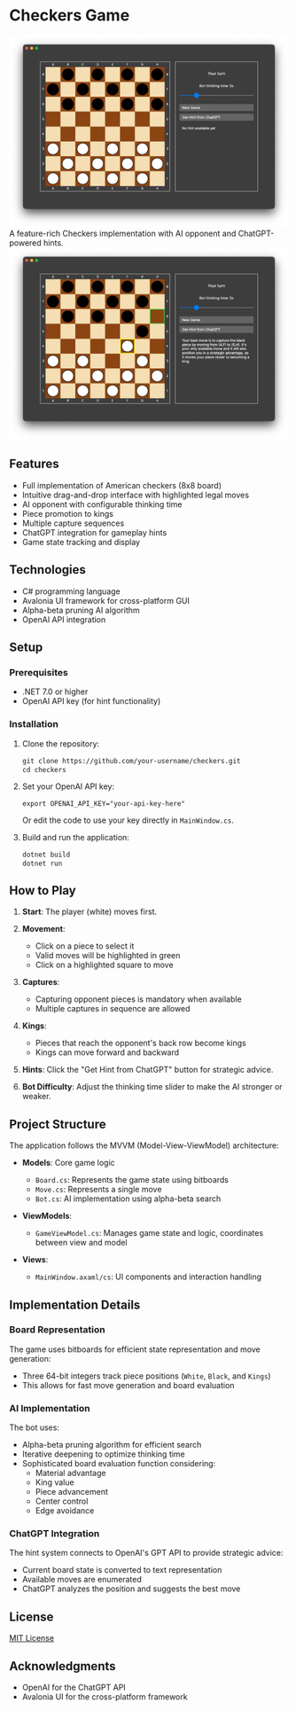 # Checkers Game
![checkers.png](checkers/Assets/checkers.png)
A feature-rich Checkers implementation with AI opponent and ChatGPT-powered hints.
![checkers1.png](checkers/Assets/checkers1.png)
## Features

- Full implementation of American checkers (8x8 board)
- Intuitive drag-and-drop interface with highlighted legal moves
- AI opponent with configurable thinking time
- Piece promotion to kings
- Multiple capture sequences
- ChatGPT integration for gameplay hints
- Game state tracking and display

## Technologies

- C# programming language
- Avalonia UI framework for cross-platform GUI
- Alpha-beta pruning AI algorithm
- OpenAI API integration

## Setup

### Prerequisites

- .NET 7.0 or higher
- OpenAI API key (for hint functionality)

### Installation

1. Clone the repository:
   ```
   git clone https://github.com/your-username/checkers.git
   cd checkers
   ```

2. Set your OpenAI API key:
   ```
   export OPENAI_API_KEY="your-api-key-here"
   ```
   Or edit the code to use your key directly in `MainWindow.cs`.

3. Build and run the application:
   ```
   dotnet build
   dotnet run
   ```

## How to Play

1. **Start**: The player (white) moves first.
2. **Movement**:
    - Click on a piece to select it
    - Valid moves will be highlighted in green
    - Click on a highlighted square to move

3. **Captures**:
    - Capturing opponent pieces is mandatory when available
    - Multiple captures in sequence are allowed

4. **Kings**:
    - Pieces that reach the opponent's back row become kings
    - Kings can move forward and backward

5. **Hints**: Click the "Get Hint from ChatGPT" button for strategic advice.

6. **Bot Difficulty**: Adjust the thinking time slider to make the AI stronger or weaker.

## Project Structure

The application follows the MVVM (Model-View-ViewModel) architecture:

- **Models**: Core game logic
    - `Board.cs`: Represents the game state using bitboards
    - `Move.cs`: Represents a single move
    - `Bot.cs`: AI implementation using alpha-beta search

- **ViewModels**:
    - `GameViewModel.cs`: Manages game state and logic, coordinates between view and model

- **Views**:
    - `MainWindow.axaml/cs`: UI components and interaction handling

## Implementation Details

### Board Representation

The game uses bitboards for efficient state representation and move generation:
- Three 64-bit integers track piece positions (`White`, `Black`, and `Kings`)
- This allows for fast move generation and board evaluation

### AI Implementation

The bot uses:
- Alpha-beta pruning algorithm for efficient search
- Iterative deepening to optimize thinking time
- Sophisticated board evaluation function considering:
    - Material advantage
    - King value
    - Piece advancement
    - Center control
    - Edge avoidance

### ChatGPT Integration

The hint system connects to OpenAI's GPT API to provide strategic advice:
- Current board state is converted to text representation
- Available moves are enumerated
- ChatGPT analyzes the position and suggests the best move

## License

[MIT License](LICENSE)

## Acknowledgments

- OpenAI for the ChatGPT API
- Avalonia UI for the cross-platform framework

